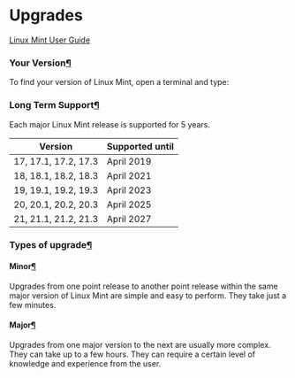 # Upgrades

[Linux Mint User Guide](broken-reference)

### Your Version[¶](broken-reference)

To find your version of Linux Mint, open a terminal and type:

### Long Term Support[¶](broken-reference)

Each major Linux Mint release is supported for 5 years.

| Version              | Supported until |
| -------------------- | --------------- |
| 17, 17.1, 17.2, 17.3 | April 2019      |
| 18, 18.1, 18.2, 18.3 | April 2021      |
| 19, 19.1, 19.2, 19.3 | April 2023      |
| 20, 20.1, 20.2, 20.3 | April 2025      |
| 21, 21.1, 21.2, 21.3 | April 2027      |

### Types of upgrade[¶](broken-reference)

#### Minor[¶](broken-reference)

Upgrades from one point release to another point release within the same major version of Linux Mint are simple and easy to perform. They take just a few minutes.

#### Major[¶](broken-reference)

Upgrades from one major version to the next are usually more complex. They can take up to a few hours. They can require a certain level of knowledge and experience from the user.
